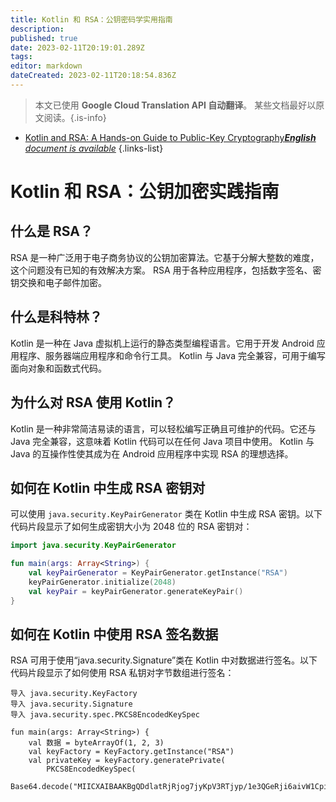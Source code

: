 ```yaml
---
title: Kotlin 和 RSA：公钥密码学实用指南
description: 
published: true
date: 2023-02-11T20:19:01.289Z
tags: 
editor: markdown
dateCreated: 2023-02-11T20:18:54.836Z
---
```


> 本文已使用 **Google Cloud Translation API 自动翻译**。
某些文档最好以原文阅读。{.is-info}



- [Kotlin and RSA: A Hands-on Guide to Public-Key Cryptography***English** document is available*](/en/Knowledge-base/Kotlin/kotlin-and-rsa-a-hands-on-guide-to-public-key-cryptography)
{.links-list}


# Kotlin 和 RSA：公钥加密实践指南

## 什么是 RSA？

RSA 是一种广泛用于电子商务协议的公钥加密算法。它基于分解大整数的难度，这个问题没有已知的有效解决方案。 RSA 用于各种应用程序，包括数字签名、密钥交换和电子邮件加密。

## 什么是科特林？

Kotlin 是一种在 Java 虚拟机上运行的静态类型编程语言。它用于开发 Android 应用程序、服务器端应用程序和命令行工具。 Kotlin 与 Java 完全兼容，可用于编写面向对象和函数式代码。

## 为什么对 RSA 使用 Kotlin？

Kotlin 是一种非常简洁易读的语言，可以轻松编写正确且可维护的代码。它还与 Java 完全兼容，这意味着 Kotlin 代码可以在任何 Java 项目中使用。 Kotlin 与 Java 的互操作性使其成为在 Android 应用程序中实现 RSA 的理想选择。

## 如何在 Kotlin 中生成 RSA 密钥对

可以使用 `java.security.KeyPairGenerator` 类在 Kotlin 中生成 RSA 密钥。以下代码片段显示了如何生成密钥大小为 2048 位的 RSA 密钥对：

```kotlin
import java.security.KeyPairGenerator

fun main(args: Array<String>) {
    val keyPairGenerator = KeyPairGenerator.getInstance("RSA")
    keyPairGenerator.initialize(2048)
    val keyPair = keyPairGenerator.generateKeyPair()
}
```

## 如何在 Kotlin 中使用 RSA 签名数据

RSA 可用于使用“java.security.Signature”类在 Kotlin 中对数据进行签名。以下代码片段显示了如何使用 RSA 私钥对字节数组进行签名：

```科特林
导入 java.security.KeyFactory
导入 java.security.Signature
导入 java.security.spec.PKCS8EncodedKeySpec

fun main(args: Array<String>) {
    val 数据 = byteArrayOf(1, 2, 3)
    val keyFactory = KeyFactory.getInstance("RSA")
    val privateKey = keyFactory.generatePrivate(
        PKCS8EncodedKeySpec(
            Base64.decode("MIICXAIBAAKBgQDdlatRjRjog7jyKpV3RTjyp/1e3QGeRji6aivW1CpikpX9XZ2ypoYW/PQvl0w8FLhYVZK7eLjA1ZT5ZK2M/PX/qTcFKs7ic+Fgq4Rq+rCK+Oj4n2h4RgBhXQ5/RBZx6ryaohT378+X+o8h6EQzNxeqrZD7HzlZYWYl/6nCZ6KLwIDAQABAoGAD+onAtVye4ic7VR7V50DF9bOnwRwNXrARcDhq9LWNRrRGElESYYTQ6EbatXS3MCyjjX2eMhu/aF5YhXBwkppwxg+EOmXeh+MzL7ZhqOJnTPqvJL4fyqEAwVCwQWq/